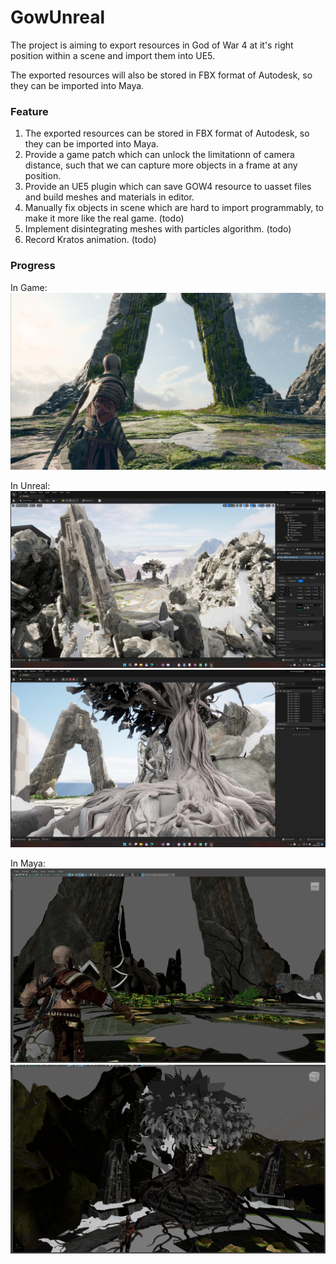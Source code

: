# GowUnreal

The project is aiming to export resources in God of War 4 at it's right position within a scene
and import them into UE5.

The exported resources will also be stored in FBX format of Autodesk, so they can be imported into Maya.

### Feature
1. The exported resources can be stored in FBX format of Autodesk, so they can be imported into Maya.
2. Provide a game patch which can unlock the limitationn of camera distance, such that we can capture more objects in a frame at any position.
3. Provide an UE5 plugin which can save GOW4 resource to uasset files and build meshes and materials in editor.
4. Manually fix objects in scene which are hard to import programmably, to make it more like the real game. (todo)
5. Implement disintegrating meshes with particles algorithm. (todo)
6. Record Kratos animation. (todo)

### Progress
In Game:  
![Hill1](https://github.com/Inori/GowUnreal/blob/master/Images/hill1_game.jpg?raw=true)  

In Unreal:  
![Hill1](https://github.com/Inori/GowUnreal/blob/master/Images/ue1.jpg?raw=true)  
![Hill1](https://github.com/Inori/GowUnreal/blob/master/Images/ue2.jpg?raw=true)  

In Maya:  
![Hill2](https://github.com/Inori/GowUnreal/blob/master/Images/hill_maya2.jpg?raw=true)  
![Hill2](https://github.com/Inori/GowUnreal/blob/master/Images/hill_maya3.jpg?raw=true)  